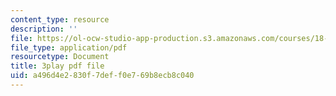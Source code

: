 ```yaml
---
content_type: resource
description: ''
file: https://ol-ocw-studio-app-production.s3.amazonaws.com/courses/18-03-differential-equations-spring-2010/a496d4e2830f7deff0e769b8ecb8c040_z-meBrqcy_I.pdf
file_type: application/pdf
resourcetype: Document
title: 3play pdf file
uid: a496d4e2-830f-7def-f0e7-69b8ecb8c040
---
```

